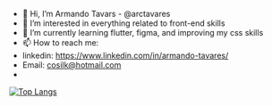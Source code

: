- 👋 Hi, I’m Armando Tavars - @arctavares
- 👀 I’m interested in everything related to front-end skills
- 🌱 I’m currently learning flutter, figma, and improving my css skills
- 📫 How to reach me:
- linkedin: https://www.linkedin.com/in/armando-tavares/
- Email: cosilk@hotmail.com
- 
<!---
arctavares/arctavares is a ✨ special ✨ repository because its `README.md` (this file) appears on your GitHub profile.
You can click the Preview link to take a look at your changes.
--->

[![Top Langs](https://github-readme-stats.vercel.app/api/top-langs/?username=arctavares&layout=compact)](https://github.com/anuraghazra/github-readme-stats)
